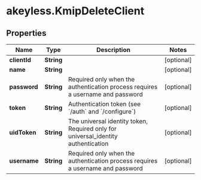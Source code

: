 # akeyless.KmipDeleteClient

## Properties

Name | Type | Description | Notes
------------ | ------------- | ------------- | -------------
**clientId** | **String** |  | [optional] 
**name** | **String** |  | [optional] 
**password** | **String** | Required only when the authentication process requires a username and password | [optional] 
**token** | **String** | Authentication token (see &#x60;/auth&#x60; and &#x60;/configure&#x60;) | [optional] 
**uidToken** | **String** | The universal identity token, Required only for universal_identity authentication | [optional] 
**username** | **String** | Required only when the authentication process requires a username and password | [optional] 


